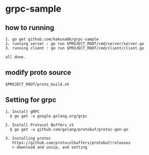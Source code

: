 # grpc-sample

## how to running
```$xslt
1. go get github.com/hakuna86/grpc-sample
2. running server : go run $PROJECT_ROOT/cmd/server/server.go
3. running client : go run $PROJECT_ROOT/cmd/client/client.go

all done.
```

## modify proto source
```$xslt
$PROJECT_ROOT/proto_build.sh
```

## Setting for grpc

```$xslt
1. Install gRPC
  $ go get -u google.golang.org/grpc
  
2. Install Protocol Buffers v3
  $ go get -u github.com/golang/protobuf/protoc-gen-go
  
3. Installing protoc
   https://github.com/protocolbuffers/protobuf/releases
   > download and unzip, and setting
```

